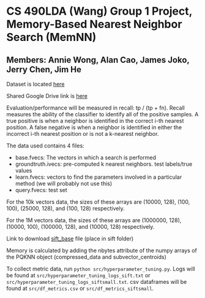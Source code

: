 # CS 490LDA (Wang) Group 1 Project, Memory-Based Nearest Neighbor Search (MemNN)

## Members: Annie Wong, Alan Cao, James Joko, Jerry Chen, Jim He

Dataset is located [here](http://corpus-texmex.irisa.fr/)

Shared Google Drive link is [here](https://drive.google.com/drive/folders/165mXYLS_edvVUcastpUGYvLEfZOgaFF-?usp=sharing)

Evaluation/performance will be measured in recall: tp / (tp + fn). Recall measures the ability of the classifier to identify all of the positive samples.
A true positive is when a neighbor is identified in the correct i-th nearest position.
A false negative is when a neighbor is identified in either the incorrect i-th nearest position or is not a k-nearest neighbor.

The data used contains 4 files:

- base.fvecs: The vectors in which a search is performed
- groundtruth.ivecs: pre-computed k nearest neighbors. test labels/true values
- learn.fvecs: vectors to find the parameters involved in a particular method (we will probably not use this)
- query.fvecs: test set

For the 10k vectors data, the sizes of these arrays are (10000, 128), (100, 100), (25000, 128), and (100, 128) respectively.

For the 1M vectors data, the sizes of these arrays are (1000000, 128), (10000, 100), (100000, 128), and (10000, 128) respectively.

Link to download [sift_base](https://drive.google.com/file/d/1Hm0IUfnZhXwmdyFq0o28135WFuNBbPpB/view?usp=sharing) file (place in sift folder)

Memory is calculated by adding the nbytes attribute of the numpy arrays of the PQKNN object (compressed_data and subvector_centroids)

To collect metric data, run `python src/hyperparameter_tuning.py`. Logs will be found at `src/hyperparameter_tuning_logs_sift.txt` or `src/hyperparameter_tuning_logs_siftsmall.txt`. csv dataframes will be found at `src/df_metrics.csv` or `src/df_metrics_siftsmall`.
